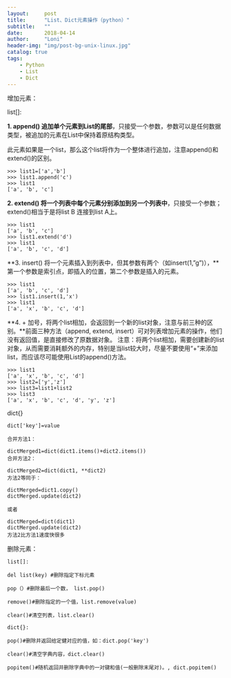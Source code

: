```yaml
---
layout:     post
title:      "List、Dict元素操作（python）"
subtitle:   ""
date:       2018-04-14 
author:     "Loni"
header-img: "img/post-bg-unix-linux.jpg"
catalog: true
tags:
    - Python
    - List
    - Dict
---
```


增加元素：

list[]:

**1\. append() 追加单个元素到List的尾部**，只接受一个参数，参数可以是任何数据类型，被追加的元素在List中保持着原结构类型。

此元素如果是一个list，那么这个list将作为一个整体进行追加，注意append()和extend()的区别。

```
>>> list1=['a','b']
>>> list1.append('c')
>>> list1
['a', 'b', 'c']
```

**2\. extend() 将一个列表中每个元素分别添加到另一个列表中**，只接受一个参数；extend()相当于是将list B 连接到list A上。

```
>>> list1
['a', 'b', 'c']
>>> list1.extend('d')
>>> list1
['a', 'b', 'c', 'd']
```

**3\. insert() 将一个元素插入到列表中，但其参数有两个（如insert(1,”g”)），**第一个参数是索引点，即插入的位置，第二个参数是插入的元素。

```
>>> list1
['a', 'b', 'c', 'd']
>>> list1.insert(1,'x')
>>> list1
['a', 'x', 'b', 'c', 'd']
```

**4\. + 加号，将两个list相加，会返回到一个新的list对象，注意与前三种的区别。**前面三种方法（append, extend, insert）可对列表增加元素的操作，他们没有返回值，是直接修改了原数据对象。 注意：将两个list相加，需要创建新的list对象，从而需要消耗额外的内存，特别是当list较大时，尽量不要使用“+”来添加list，而应该尽可能使用List的append()方法。

```
>>> list1
['a', 'x', 'b', 'c', 'd']
>>> list2=['y','z']
>>> list3=list1+list2
>>> list3
['a', 'x', 'b', 'c', 'd', 'y', 'z']
```

dict{}

```
dict['key']=value

合并方法1：

dictMerged1=dict(dict1.items()+dict2.items())
合并方法2：

dictMerged2=dict(dict1, **dict2)
方法2等同于：

dictMerged=dict1.copy()
dictMerged.update(dict2)

或者

dictMerged=dict(dict1)
dictMerged.update(dict2)
方法2比方法1速度快很多
```

删除元素：

```
list[]:

del list(key) #删除指定下标元素

pop（）#删除最后一个数， list.pop()

remove()#删除指定的一个值，list.remove(value)

clear()#清空列表，list.clear()

dict{}:

pop()#删除并返回给定健对应的值，如：dict.pop('key')

clear()#清空字典内容，dict.clear()

popitem()#随机返回并删除字典中的一对键和值(一般删除末尾对)。, dict.popitem()
```

